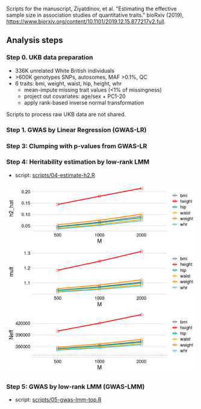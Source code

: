 Scripts for the manuscript, 
Ziyatdinov, et al. "Estimating the effective sample size in association studies of quantitative traits." bioRxiv (2019),
https://www.biorxiv.org/content/10.1101/2019.12.15.877217v2.full.

## Analysis steps

### Step 0. UKB data preparation

- 336K unrelated White British individuals
- &gt;600K genotypes SNPs, autosomes, MAF >0.1%, QC
- 6 traits: bmi, weight, waist, hip, height, whr
  - mean-impute missing trait values (<1% of missingness)
  - project out covariates: age/sex + PC1-20
  - apply rank-based inverse normal transformation

Scripts to process raw UKB data are not shared.

### Step 1. GWAS by Linear Regression (GWAS-LR)

### Step 3: Clumping with p-values from GWAS-LR

### Step 4: Heritability estimation by low-rank LMM

- script: [scripts/04-estimate-h2.R](scripts/04-estimate-h2.R)

![](figures/h2.png)


### Step 5: GWAS by low-rank LMM (GWAS-LMM)

- script: [scripts/05-gwas-lmm-top.R](scripts/05-gwas-lmm-top.R)

